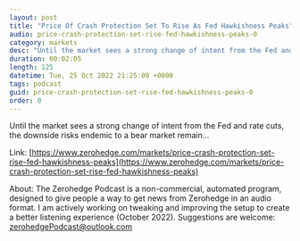 ```yaml
---
layout: post
title: "Price Of Crash Protection Set To Rise As Fed Hawkishness Peaks"
audio: price-crash-protection-set-rise-fed-hawkishness-peaks-0
category: markets
desc: "Until the market sees a strong change of intent from the Fed and rate cuts, the downside risks endemic to a bear market remain..."
duration: 00:02:05
length: 125
datetime: Tue, 25 Oct 2022 21:25:00 +0000
tags: podcast
guid: price-crash-protection-set-rise-fed-hawkishness-peaks-0
order: 0
---
```

Until the market sees a strong change of intent from the Fed and rate cuts, the downside risks endemic to a bear market remain...

Link: [https://www.zerohedge.com/markets/price-crash-protection-set-rise-fed-hawkishness-peaks](https://www.zerohedge.com/markets/price-crash-protection-set-rise-fed-hawkishness-peaks)

About: The Zerohedge Podcast is a non-commercial, automated program, designed to give people a way to get news from Zerohedge in an audio format.  I am actively working on tweaking and improving the setup to create a better listening experience (October 2022).  Suggestions are welcome: [zerohedgePodcast@outlook.com](mailto:zerohedgePodcast@outlook.com)
